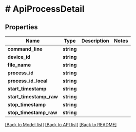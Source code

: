 # # ApiProcessDetail

## Properties

Name | Type | Description | Notes
------------ | ------------- | ------------- | -------------
**command_line** | **string** |  |
**device_id** | **string** |  |
**file_name** | **string** |  |
**process_id** | **string** |  |
**process_id_local** | **string** |  |
**start_timestamp** | **string** |  |
**start_timestamp_raw** | **string** |  |
**stop_timestamp** | **string** |  |
**stop_timestamp_raw** | **string** |  |

[[Back to Model list]](../../README.md#models) [[Back to API list]](../../README.md#endpoints) [[Back to README]](../../README.md)
